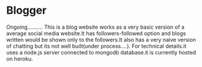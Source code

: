 # Blogger
Ongoing..........
This is a blog website works as a very basic version of a average social media website.It has followers-followed option and blogs written would be shown
only to the followers.It also has a very naive version of chatting but its not well built(under process....).
For technical details.it uses a node.js server connected to mongodb database.it is currently hosted on heroku.
